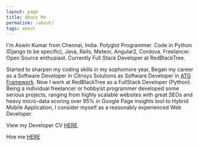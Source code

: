```yaml
---
layout: page
title: About Me
permalink: /about/
tags: about
---
```

I'm Aswin Kumar from Chennai, India. Polyglot Programmer. Code in Python (Django to be specific), Java, Rails, Meteor, Angular2, Cordova. Freelancer. Open Source enthusiast. Currently Full Stack Developer at RedBlackTree. 

Started to sharpen my coding skills in my sophomore year, Began my career as a Software Developer in Citrisys Solutions as Software Developer in [ATG Framework](http://learnoracleatg.blogspot.in/2014/04/chapter-1-oracle-atg-story.html). Now I work at RedBlackTree as a FullStack Developer (Python). Being a individual freelancer or hobbyist programmer developed some serious projects, ranging from highly scalable websites with great SEOs and heavy micro-data scoring over 95% in Google Page insights tool to Hybrid Mobile Application, I consider myself as a reasonably experienced Web Developer.

View my Developer CV [HERE](https://stackoverflow.com/cv/aswinkumar).

Hire me [HERE](/contact/)

